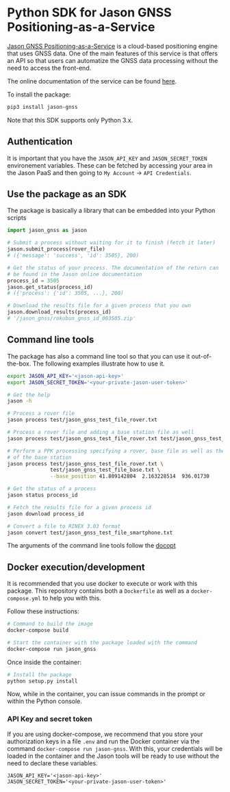 # Python SDK for Jason GNSS Positioning-as-a-Service

[Jason GNSS Positioning-as-a-Service](https://jason.rokubun.cat) is a cloud-based
positioning engine that uses GNSS data. One of the main features of this service
is that offers an API so that users can automatize the GNSS data processing
without the need to access the front-end.

The online documentation of the service can be found [here](https://jason.docs.rokubun.cat).


To install the package:

```bash
pip3 install jason-gnss
```

Note that this SDK supports only Python 3.x.

## Authentication

It is important that you have the `JASON_API_KEY` and `JASON_SECRET_TOKEN` 
environement variables. These can be fetched by accessing your area in the 
Jason PaaS and then going to `My Account` -> `API Credentials`.

## Use the package as an SDK

The package is basically a library that can be embedded into your Python scripts

```python
import jason_gnss as jason

# Submit a process without waiting for it to finish (fetch it later)
jason.submit_process(rover_file)
# ({'message': 'success', 'id': 3505}, 200)

# Get the status of your process. The documentation of the return can 
# be found in the Jason online documentation
process_id = 3505
jason.get_status(process_id)
# ({'process': {'id': 3505, ...}, 200)

# Download the results file for a given process that you own
jason.download_results(process_id)
# '/jason_gnss/rokubun_gnss_id_003505.zip'
```

## Command line tools

The package has also a command line tool so that you can use it out-of-the-box.
The following examples illustrate how to use it.

```bash
export JASON_API_KEY='<jason-api-key>'
export JASON_SECRET_TOKEN='<your-private-jason-user-token>'

# Get the help
jason -h

# Process a rover file
jason process test/jason_gnss_test_file_rover.txt

# Process a rover file and adding a base station file as well
jason process test/jason_gnss_test_file_rover.txt test/jason_gnss_test_file_base.txt

# Perform a PPK processing specifying a rover, base file as well as the location
# of the base station
jason process test/jason_gnss_test_file_rover.txt \
              test/jason_gnss_test_file_base.txt \
              --base_position 41.809142804  2.163228514  936.01730

# Get the status of a process
jason status process_id

# Fetch the results file for a given process id
jason download process_id

# Convert a file to RINEX 3.03 format
jason convert test/jason_gnss_test_file_smartphone.txt
```

The arguments of the command line tools follow the [docopt](http://docopt.org)

## Docker execution/development

It is recommended that you use docker to execute or work with this package.
This repository contains both a `Dockerfile` as well as a `docker-compose.yml`
to help you with this.

Follow these instructions:

```bash
# Command to build the image
docker-compose build

# Start the container with the package loaded with the command
docker-compose run jason_gnss
```

Once inside the container:

```bash
# Install the package
python setup.py install
```

Now, while in the container, you can issue commands in the prompt or
within the Python console.

### API Key and secret token

If you are using docker-compose, we recommend that you store your authorization
keys in a file `.env` and run the Docker container via the command
`docker-compose run jason-gnss`. With this, your credentials will be loaded
in the container and the Jason tools will be ready to use without the need
to declare these variables.

```text
JASON_API_KEY='<jason-api-key>'
JASON_SECRET_TOKEN='<your-private-jason-user-token>'
```
